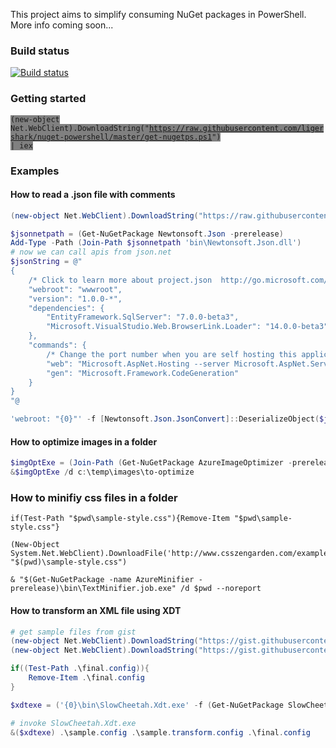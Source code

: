 This project aims to simplify consuming NuGet packages in PowerShell. More info coming soon...

### Build status
[![Build status](https://ci.appveyor.com/api/projects/status/yv76i6yybh5pv3kd?svg=true)](https://ci.appveyor.com/project/sayedihashimi/nuget-powershell)

### Getting started
<code style="background-color:grey">(new-object Net.WebClient).DownloadString("https://raw.githubusercontent.com/ligershark/nuget-powershell/master/get-nugetps.ps1") | iex</code>

### Examples

#### How to read a .json file with comments

```powershell
(new-object Net.WebClient).DownloadString("https://raw.githubusercontent.com/ligershark/nuget-powershell/master/get-nugetps.ps1") | iex

$jsonnetpath = (Get-NuGetPackage Newtonsoft.Json -prerelease)
Add-Type -Path (Join-Path $jsonnetpath 'bin\Newtonsoft.Json.dll')
# now we can call apis from json.net
$jsonString = @"
{
    /* Click to learn more about project.json  http://go.microsoft.com/fwlink/?LinkID=517074 */
    "webroot": "wwwroot",
    "version": "1.0.0-*",
    "dependencies": {
        "EntityFramework.SqlServer": "7.0.0-beta3",
        "Microsoft.VisualStudio.Web.BrowserLink.Loader": "14.0.0-beta3"
    },
    "commands": {
        /* Change the port number when you are self hosting this application */
        "web": "Microsoft.AspNet.Hosting --server Microsoft.AspNet.Server.WebListener --server.urls http://localhost:5000",
        "gen": "Microsoft.Framework.CodeGeneration"
    }
}
"@

'webroot: "{0}"' -f [Newtonsoft.Json.JsonConvert]::DeserializeObject($jsonString)['webroot'].value

```

#### How to optimize images in a folder

```powershell
$imgOptExe = (Join-Path (Get-NuGetPackage AzureImageOptimizer -prerelease) 'tools\ImageCompressor.Job.exe')
&$imgOptExe /d c:\temp\images\to-optimize

```

### How to minifiy css files in a folder

```
if(Test-Path "$pwd\sample-style.css"){Remove-Item "$pwd\sample-style.css"}

(New-Object System.Net.WebClient).DownloadFile('http://www.csszengarden.com/examples/style.css', "$(pwd)\sample-style.css")

& "$(Get-NuGetPackage -name AzureMinifier -prerelease)\bin\TextMinifier.job.exe" /d $pwd --noreport

```
#### How to transform an XML file using XDT

```powershell
# get sample files from gist
(new-object Net.WebClient).DownloadString("https://gist.githubusercontent.com/sayedihashimi/581878c375db22eabd22/raw/eb4e4d5e0c66448f6aed1c898ea0c7991bd970c8/sample.config") | Set-Content .\sample.config
(new-object Net.WebClient).DownloadString("https://gist.githubusercontent.com/sayedihashimi/581878c375db22eabd22/raw/b54d648ed5e316801b8323da91506ff9d3a136a7/sample.transform.config") | Set-Content .\sample.transform.config

if((Test-Path .\final.config)){
    Remove-Item .\final.config
}

$xdtexe = ('{0}\bin\SlowCheetah.Xdt.exe' -f (Get-NuGetPackage SlowCheetah.Xdt -prerelease))

# invoke SlowCheetah.Xdt.exe
&($xdtexe) .\sample.config .\sample.transform.config .\final.config

```



